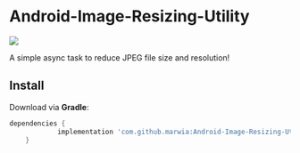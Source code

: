 # Android-Image-Resizing-Utility
[![](https://jitpack.io/v/marwia/Android-Image-Resizing-Utility.svg)](https://jitpack.io/#marwia/Android-Image-Resizing-Utility)

A simple async task to reduce JPEG file size and resolution!

## Install

Download via **Gradle**:
```gradle
dependencies {
	        implementation 'com.github.marwia:Android-Image-Resizing-Utility:0.0.2a'
	}
```
